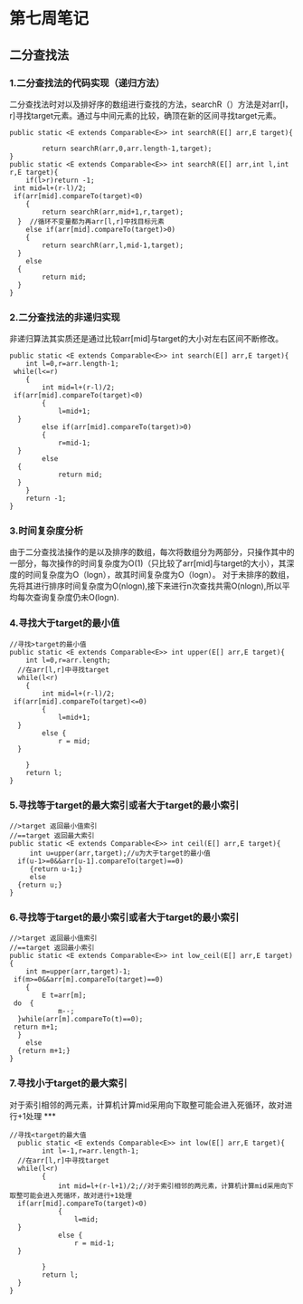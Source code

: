 ﻿# 第七周笔记
## 二分查找法
### 1.二分查找法的代码实现（递归方法）
二分查找法时对以及排好序的数组进行查找的方法，searchR（）方法是对arr[l，r]寻找target元素。通过与中间元素的比较，确顶在新的区间寻找target元素。
```
public static <E extends Comparable<E>> int searchR(E[] arr,E target){  
  
        return searchR(arr,0,arr.length-1,target);  
}  
public static <E extends Comparable<E>> int searchR(E[] arr,int l,int r,E target){  
    if(l>r)return -1;  
 int mid=l+(r-l)/2;  
 if(arr[mid].compareTo(target)<0)  
    {  
        return searchR(arr,mid+1,r,target);  
  }  //循环不变量都为再arr[l,r]中找目标元素
    else if(arr[mid].compareTo(target)>0)  
    {  
        return searchR(arr,l,mid-1,target);  
  }  
    else  
  {  
        return mid;  
  }  
}
```
### 2.二分查找法的非递归实现
非递归算法其实质还是通过比较arr[mid]与target的大小对左右区间不断修改。
```
public static <E extends Comparable<E>> int search(E[] arr,E target){  
    int l=0,r=arr.length-1;  
 while(l<=r)  
    {  
        int mid=l+(r-l)/2;  
 if(arr[mid].compareTo(target)<0)  
        {  
            l=mid+1;  
  }  
        else if(arr[mid].compareTo(target)>0)  
        {  
            r=mid-1;  
  }  
        else  
  {  
            return mid;  
  }  
    }  
    return -1;  
}  
```
### 3.时间复杂度分析
由于二分查找法操作的是以及排序的数组，每次将数组分为两部分，只操作其中的一部分，每次操作的时间复杂度为O(1)（只比较了arr[mid]与target的大小），其深度的时间复杂度为O（logn），故其时间复杂度为O（logn）。
对于未排序的数组，先将其进行排序时间复杂度为O(nlogn),接下来进行n次查找共需O(nlogn),所以平均每次查询复杂度仍未O(logn).
### 4.寻找大于target的最小值
```
//寻找>target的最小值  
public static <E extends Comparable<E>> int upper(E[] arr,E target){  
    int l=0,r=arr.length;  
  //在arr[l,r]中寻找target  
  while(l<r)  
    {  
        int mid=l+(r-l)/2;  
 if(arr[mid].compareTo(target)<=0)  
        {  
            l=mid+1;  
  }  
        else {  
            r = mid;  
  }  
  
    }  
    return l;  
}
```
### 5.寻找等于target的最大索引或者大于target的最小索引
```
//>target 返回最小值索引  
//==target 返回最大索引  
public static <E extends Comparable<E>> int ceil(E[] arr,E target){  
     int u=upper(arr,target);//u为大于target的最小值  
  if(u-1>=0&&arr[u-1].compareTo(target)==0)  
     {return u-1;}  
     else  
  {return u;}  
}
```
### 6.寻找等于target的最小索引或者大于target的最小索引
```
//>target 返回最小值索引  
//==target 返回最小索引  
public static <E extends Comparable<E>> int low_ceil(E[] arr,E target){  
    int m=upper(arr,target)-1;  
 if(m>=0&&arr[m].compareTo(target)==0)  
    {  
        E t=arr[m];  
 do  {  
            m--;  
  }while(arr[m].compareTo(t)==0);  
 return m+1;  
  }  
    else  
  {return m+1;}  
}
```
### 7.寻找小于target的最大索引
对于索引相邻的两元素，计算机计算mid采用向下取整可能会进入死循环，故对进行+1处理  ***
~~~
//寻找<target的最大值  
  public static <E extends Comparable<E>> int low(E[] arr,E target){  
        int l=-1,r=arr.length-1;  
  //在arr[l,r]中寻找target  
  while(l<r)  
        {  
            int mid=l+(r-l+1)/2;//对于索引相邻的两元素，计算机计算mid采用向下取整可能会进入死循环，故对进行+1处理  
  if(arr[mid].compareTo(target)<0)  
            {  
                l=mid;  
  }  
            else {  
                r = mid-1;  
  }  
  
        }  
        return l;  
  }  
}
~~~
